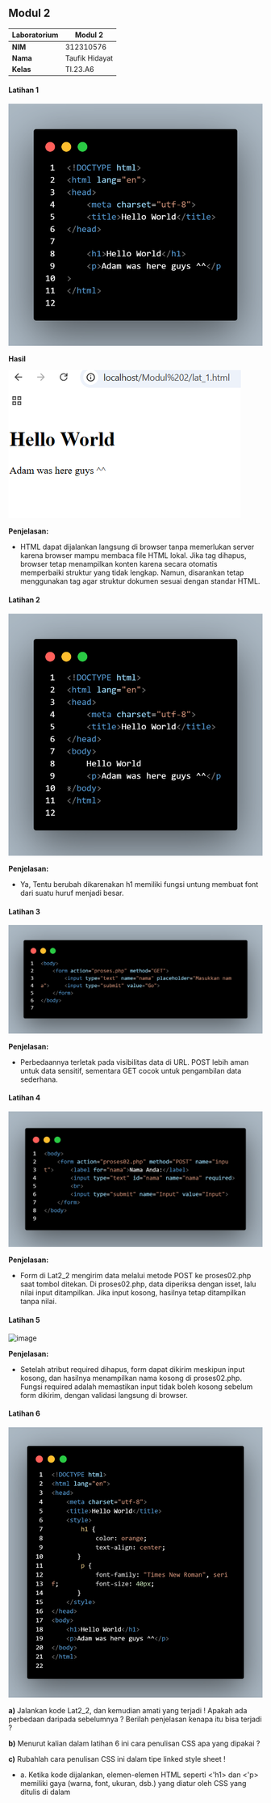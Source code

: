 ## Modul 2
| Laboratorium | Modul 2
|-------|---------
| **NIM**   | 312310576
| **Nama** | Taufik Hidayat
| **Kelas** | TI.23.A6


#### Latihan 1

![image](img/code.png)


**Hasil**


![image](img/ss1.png)
 
**Penjelasan:**

- HTML dapat dijalankan langsung di browser tanpa memerlukan server karena browser mampu membaca file HTML lokal. Jika tag <body> dihapus, browser tetap menampilkan konten karena secara otomatis memperbaiki struktur yang tidak lengkap. Namun, disarankan tetap menggunakan tag <body> agar struktur dokumen sesuai dengan standar HTML.

#### Latihan 2

![image](img/code2.png)


**Penjelasan:**

- Ya, Tentu berubah dikarenakan h1 memiliki fungsi untung membuat font dari suatu huruf menjadi besar.

####  Latihan 3

![image](img/code3.png)

**Penjelasan:**

- Perbedaannya terletak pada visibilitas data di URL. POST lebih aman untuk data sensitif, sementara GET cocok untuk pengambilan data sederhana.
 
#### Latihan 4

![image](img/code4.png) 

**Penjelasan:**

- Form di Lat2_2 mengirim data melalui metode POST ke proses02.php saat tombol ditekan. Di proses02.php, data diperiksa dengan isset, lalu nilai input ditampilkan. Jika input kosong, hasilnya tetap ditampilkan tanpa nilai.

#### Latihan 5

![image](img/code5.png) 

**Penjelasan:**

- Setelah atribut required dihapus, form dapat dikirim meskipun input kosong, dan hasilnya menampilkan nama kosong di proses02.php. Fungsi required adalah memastikan input tidak boleh kosong sebelum form dikirim, dengan validasi langsung di browser.


#### Latihan 6


![image](img/code6.png) 
 
**a)**	Jalankan kode Lat2_2, dan kemudian amati yang terjadi ! Apakah ada perbedaan daripada sebelumnya ? Berilah penjelasan kenapa itu bisa terjadi ? 

**b)** Menurut kalian dalam latihan 6 ini cara penulisan CSS apa yang dipakai ? 

**c)**	Rubahlah cara penulisan CSS ini dalam tipe linked style sheet !

- a.	Ketika kode dijalankan, elemen-elemen HTML seperti <'h1> dan <'p> memiliki gaya (warna, font, ukuran, dsb.) yang diatur oleh CSS yang ditulis di dalam <style> pada bagian <head>. Tidak ada perbedaan kecuali Anda telah memodifikasi CSS atau strukturnya sebelumnya.
- 
- Penjelasan:

Gaya diatur melalui CSS internal (embedded style). CSS ini memengaruhi elemen yang didefinisikan di dalam dokumen HTML yang sama, sehingga browser langsung membaca dan menerapkannya selama rendering.

- b.	Dalam latihan 6 ini, tipe penulisan CSS yang digunakan adalah Internal CSS (atau Embedded CSS), karena deklarasi gaya ditulis langsung di dalam tag <style> pada bagian <head> dari file HTML.

- c.	Ubah CSS menjadi Linked Style Sheet

![image](img/code6a.png) 


![image](img/code6css.png) 
 
 
#### Latihan 7


![image](img/code7.png) 
 
**Penjelasan:**

- Ketika kode dijalankan, hasil operasi penjumlahan variabel x dan y (yaitu 5 + 2 = 7) ditampilkan di elemen dengan ID demo pada halaman. Baris 13 menggunakan document.getElementById("demo").innerHTML = z; untuk menampilkan nilai z (hasil operasi) ke dalam elemen <p> yang memiliki ID demo. Tanpa baris ini, hasil operasi tidak akan muncul di halaman, karena tidak ada instruksi untuk menampilkan output.

 
#### Latihan 8

 
![image](img/code8.png) 

**Penjelasan:**

- a.	Saat kode dijalankan melalui server, hasilnya akan berjalan dengan baik karena browser menginterpretasi file HTML dan mengeksekusi JavaScript di dalamnya untuk mengonversi suhu antara Celcius dan Fahrenheit secara langsung saat pengguna mengetik angka.

- b.	Ketika dijalankan tanpa server (misalnya hanya dengan membuka file HTML secara lokal), hasilnya tetap sama karena JavaScript dijalankan di sisi klien (browser). Tidak ada perbedaan fungsi, kecuali beberapa fitur JavaScript tertentu 
yang memerlukan server (misalnya, pengambilan data melalui HTTP).

- c.	JavaScript bekerja sebagai bahasa pemrograman sisi klien yang memungkinkan interaktivitas pada halaman web, seperti memproses input pengguna dan memperbarui konten tanpa perlu memuat ulang halaman.
 
Latihan 9
 
```
<!DOCTYPE html>
<html lang="id">
<head>
    <meta charset="UTF-8">
    <meta name="viewport" content="width=device-width, initial-scale=1.0">
    <title>Kalkulator Fisika</title>
    <style>
        body {
            font-family: Arial, sans-serif;
            max-width: 800px;
            margin: 0 auto;
            padding: 20px;
            background-color: #f0f0f0;
        }
        .calculator {
            background-color: white;
            padding: 20px;
            border-radius: 8px;
            box-shadow: 0 2px 4px rgba(0,0,0,0.1);
            margin-bottom: 20px;
        }
        .input-group {
            margin-bottom: 15px;
        }
        input {
            padding: 8px;
            border: 1px solid #ddd;
            border-radius: 4px;
            width: 200px;
        }
        button {
            background-color: #4CAF50;
            color: white;
            padding: 10px 20px;
            border: none;
            border-radius: 4px;
            cursor: pointer;
        }
        button:hover {
            background-color: #45a049;
        }
        .result {
            margin-top: 10px;
            padding: 10px;
            background-color: #e8f5e9;
            border-radius: 4px;
        }
    </style>
</head>
<body>
    <h1>Kalkulator Rumus Fisika</h1>

    <div class="calculator">
        <h2>Hukum Newton F = m × a</h2>
        <div class="input-group">
            <label>Massa (kg):</label><br>
            <input type="number" id="massa" placeholder="Masukkan massa">
        </div>
        <div class="input-group">
            <label>Percepatan (m/s²):</label><br>
            <input type="number" id="percepatan" placeholder="Masukkan percepatan">
        </div>
        <button onclick="hitungGaya()">Hitung Gaya</button>
        <div id="hasilGaya" class="result"></div>
    </div>

    <div class="calculator">
        <h2>Energi Kinetik E = ½ × m × v²</h2>
        <div class="input-group">
            <label>Massa (kg):</label><br>
            <input type="number" id="massaKinetik" placeholder="Masukkan massa">
        </div>
        <div class="input-group">
            <label>Kecepatan (m/s):</label><br>
            <input type="number" id="kecepatan" placeholder="Masukkan kecepatan">
        </div>
        <button onclick="hitungEnergiKinetik()">Hitung Energi Kinetik</button>
        <div id="hasilEnergiKinetik" class="result"></div>
    </div>

    <div class="calculator">
        <h2>Energi Potensial E = m × g × h</h2>
        <div class="input-group">
            <label>Massa (kg):</label><br>
            <input type="number" id="massaPotensial" placeholder="Masukkan massa">
        </div>
        <div class="input-group">
            <label>Ketinggian (m):</label><br>
            <input type="number" id="ketinggian" placeholder="Masukkan ketinggian">
        </div>
        <button onclick="hitungEnergiPotensial()">Hitung Energi Potensial</button>
        <div id="hasilEnergiPotensial" class="result"></div>
    </div>

    <script>
        const g = 9.81; // Percepatan gravitasi

        function hitungGaya() {
            const massa = parseFloat(document.getElementById('massa').value);
            const percepatan = parseFloat(document.getElementById('percepatan').value);
            
            if (isNaN(massa) || isNaN(percepatan)) {
                document.getElementById('hasilGaya').innerHTML = 'Mohon masukkan angka yang valid';
                return;
            }
            
            const gaya = massa * percepatan;
            document.getElementById('hasilGaya').innerHTML = `Gaya = ${gaya.toFixed(2)} Newton`;
        }

        function hitungEnergiKinetik() {
            const massa = parseFloat(document.getElementById('massaKinetik').value);
            const kecepatan = parseFloat(document.getElementById('kecepatan').value);
            
            if (isNaN(massa) || isNaN(kecepatan)) {
                document.getElementById('hasilEnergiKinetik').innerHTML = 'Mohon masukkan angka yang valid';
                return;
            }
            
            const energiKinetik = 0.5 * massa * Math.pow(kecepatan, 2);
            document.getElementById('hasilEnergiKinetik').innerHTML = `Energi Kinetik = ${energiKinetik.toFixed(2)} Joule`;
        }

        function hitungEnergiPotensial() {
            const massa = parseFloat(document.getElementById('massaPotensial').value);
            const ketinggian = parseFloat(document.getElementById('ketinggian').value);
            
            if (isNaN(massa) || isNaN(ketinggian)) {
                document.getElementById('hasilEnergiPotensial').innerHTML = 'Mohon masukkan angka yang valid';
                return;
            }
            
            const energiPotensial = massa * g * ketinggian;
            document.getElementById('hasilEnergiPotensial').innerHTML = `Energi Potensial = ${energiPotensial.toFixed(2)} Joule`;
        }
    </script>
</body>
</html>
```
 




























Latihan 10

 
